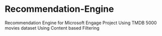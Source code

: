 # Recommendation-Engine
Recommendation Engine for Microsoft Engage Project
Using TMDB 5000 movies dataset
Using Content based Filtering
